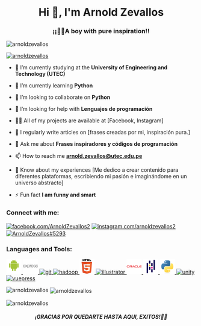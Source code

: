 <h1 align="center">Hi 👋, I'm Arnold Zevallos</h1>
<h3 align="center"> ¡¡🙋‍♂️A boy with pure inspiration!! </h3>

<p align="left"> <img src="https://komarev.com/ghpvc/?username=arnoldzevallos&label=Profile%20views&color=0e75b6&style=flat" alt="arnoldzevallos" /> </p>

<p align="left"> <a href="https://github.com/ryo-ma/github-profile-trophy"><img src="https://github-profile-trophy.vercel.app/?username=arnoldzevallos" alt="arnoldzevallos" /></a> </p>

- 🔭 I’m currently studying at the **University of Engineering and Technology (UTEC)**

- 🌱 I’m currently learning **Python**

- 👯 I’m looking to collaborate on **Python**

- 🤝 I’m looking for help with **Lenguajes de programación**

- 👨‍💻 All of my projects are available at [Facebook, Instagram]

- 📝 I regularly write articles on [frases creadas por mi, inspiración pura.]
- 💬 Ask me about **Frases inspiradores y códigos de programación**

- 📫 How to reach me **arnold.zevallos@utec.edu.pe**
      
- 📄 Know about my experiences [Me dedico a crear contenido para diferentes plataformas, escribiendo mi pasión e imaginándome en un universo abstracto]     

- ⚡ Fun fact **I am funny and smart**

<h3 align="left">Connect with me:</h3>
<p align="left">
<a href="https://www.facebook.com/ArnoldZevallos2" target="blank"><img align="center" src="https://raw.githubusercontent.com/rahuldkjain/github-profile-readme-generator/master/src/images/icons/Social/facebook.svg" alt="facebook.com/ArnoldZevallos2" height="30" width="40" /></a>
<a href="https://instagram.com/instagram.com/arnoldzevallos2" target="blank"><img align="center" src="https://raw.githubusercontent.com/rahuldkjain/github-profile-readme-generator/master/src/images/icons/Social/instagram.svg" alt="instagram.com/arnoldzevallos2" height="30" width="40" /></a>
<a href="https://discord.gg/ArnoldZevallos#5293" target="blank"><img align="center" src="https://raw.githubusercontent.com/rahuldkjain/github-profile-readme-generator/master/src/images/icons/Social/discord.svg" alt="ArnoldZevallos#5293" height="30" width="40" /></a>
</p>

<h3 align="left">Languages and Tools:</h3>
<p align="left"> <a href="https://developer.android.com" target="_blank" rel="noreferrer"> <img src="https://raw.githubusercontent.com/devicons/devicon/master/icons/android/android-original-wordmark.svg" alt="android" width="40" height="40"/> </a> <a href="https://expressjs.com" target="_blank" rel="noreferrer"> <img src="https://raw.githubusercontent.com/devicons/devicon/master/icons/express/express-original-wordmark.svg" alt="express" width="40" height="40"/> </a> <a href="https://git-scm.com/" target="_blank" rel="noreferrer"> <img src="https://www.vectorlogo.zone/logos/git-scm/git-scm-icon.svg" alt="git" width="40" height="40"/> </a> <a href="https://hadoop.apache.org/" target="_blank" rel="noreferrer"> <img src="https://www.vectorlogo.zone/logos/apache_hadoop/apache_hadoop-icon.svg" alt="hadoop" width="40" height="40"/> </a> <a href="https://www.w3.org/html/" target="_blank" rel="noreferrer"> <img src="https://raw.githubusercontent.com/devicons/devicon/master/icons/html5/html5-original-wordmark.svg" alt="html5" width="40" height="40"/> </a> <a href="https://www.adobe.com/in/products/illustrator.html" target="_blank" rel="noreferrer"> <img src="https://www.vectorlogo.zone/logos/adobe_illustrator/adobe_illustrator-icon.svg" alt="illustrator" width="40" height="40"/> </a> <a href="https://www.oracle.com/" target="_blank" rel="noreferrer"> <img src="https://raw.githubusercontent.com/devicons/devicon/master/icons/oracle/oracle-original.svg" alt="oracle" width="40" height="40"/> </a> <a href="https://pandas.pydata.org/" target="_blank" rel="noreferrer"> <img src="https://raw.githubusercontent.com/devicons/devicon/2ae2a900d2f041da66e950e4d48052658d850630/icons/pandas/pandas-original.svg" alt="pandas" width="40" height="40"/> </a> <a href="https://www.python.org" target="_blank" rel="noreferrer"> <img src="https://raw.githubusercontent.com/devicons/devicon/master/icons/python/python-original.svg" alt="python" width="40" height="40"/> </a> <a href="https://unity.com/" target="_blank" rel="noreferrer"> <img src="https://www.vectorlogo.zone/logos/unity3d/unity3d-icon.svg" alt="unity" width="40" height="40"/> </a> <a href="https://vuepress.vuejs.org/" target="_blank" rel="noreferrer"> <img src="https://raw.githubusercontent.com/AliasIO/wappalyzer/master/src/drivers/webextension/images/icons/VuePress.svg" alt="vuepress" width="40" height="40"/> </a> </p>

<p><img align="left" src="https://github-readme-stats.vercel.app/api/top-langs?username=arnoldzevallos&show_icons=true&locale=en&layout=compact" alt="arnoldzevallos" /></p>

<p>&nbsp;<img align="center" src="https://github-readme-stats.vercel.app/api?username=arnoldzevallos&show_icons=true&locale=en" alt="arnoldzevallos" /></p>

<p><img align="center" src="https://github-readme-streak-stats.herokuapp.com/?user=arnoldzevallos&" alt="arnoldzevallos" /></p>
                                           
<h5 align="center">¡GRACIAS POR QUEDARTE HASTA AQUI, EXITOS!💯🤟</h5>
